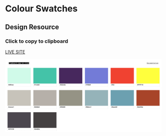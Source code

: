 # Colour Swatches
## Design Resource
### Click to copy to clipboard

[LIVE SITE](https://mattheweq.com/swatches/)

![Preview](/preview.png)
